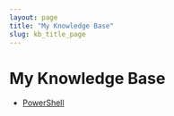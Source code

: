 ```yaml
---
layout: page
title: "My Knowledge Base"
slug: kb_title_page
---
```

# My Knowledge Base
- [PowerShell](https://dzmitry-h.github.io/personalbrand/KB_Powershell/kb_for_powershell)
